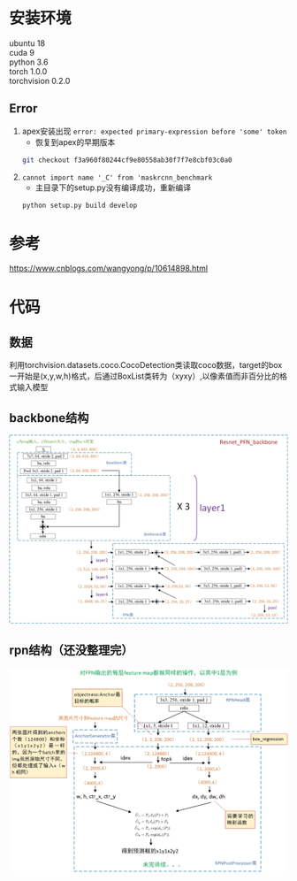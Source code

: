 # 安装环境
ubuntu 18  
cuda 9  
python 3.6  
torch 1.0.0  
torchvision 0.2.0 
## Error
1. apex安装出现 `error: expected primary-expression before 'some' token`
    - 恢复到apex的早期版本
    ```sh
    git checkout f3a960f80244cf9e80558ab30f7f7e8cbf03c0a0
    ```
2. `cannot import name '_C' from 'maskrcnn_benchmark`
    - 主目录下的setup.py没有编译成功，重新编译
    ```sh
    python setup.py build develop
    ```
# 参考
https://www.cnblogs.com/wangyong/p/10614898.html
# 代码
## 数据
利用torchvision.datasets.coco.CocoDetection类读取coco数据，target的box一开始是(x,y,w,h)格式，后通过BoxList类转为（xyxy）,以像素值而非百分比的格式输入模型
## backbone结构
![](fig/backbone.jpg)
## rpn结构（还没整理完）
![](fig/rpn.jpg)
